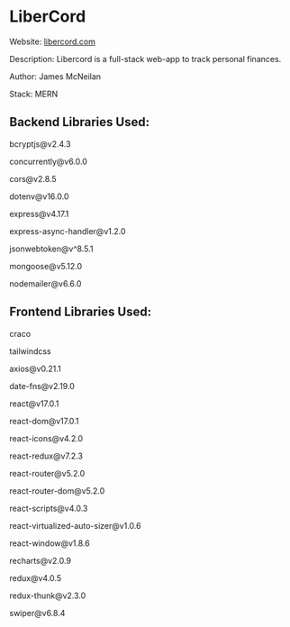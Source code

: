 <div>
  <h1>LiberCord</h1>
  <p>Website: <a href="https://www.libercord.com">libercord.com</a></p>
  <p>Description: Libercord is a full-stack web-app to track personal finances.</p>
  <p>Author: James McNeilan</p>
  <p>Stack: MERN</p>
</div>

<div>
  <h2>Backend Libraries Used:</h2>
  <p>bcryptjs@v2.4.3</p>
  <p>concurrently@v6.0.0</p>
  <p>cors@v2.8.5</p>
  <p>dotenv@v16.0.0</p>
  <p>express@v4.17.1</p>
  <p>express-async-handler@v1.2.0</p>
  <p>jsonwebtoken@v^8.5.1</p>
  <p>mongoose@v5.12.0</p>
  <p>nodemailer@v6.6.0</p>
</div>

<div>
  <h2>Frontend Libraries Used:</h2>
  <p>craco</p>
  <p>tailwindcss</p>
  <p>axios@v0.21.1</p>
  <p>date-fns@v2.19.0</p>
  <p>react@v17.0.1</p>
  <p>react-dom@v17.0.1</p>
  <p>react-icons@v4.2.0</p>
  <p>react-redux@v7.2.3</p>
  <p>react-router@v5.2.0</p>
  <p>react-router-dom@v5.2.0</p>
  <p>react-scripts@v4.0.3</p>
  <p>react-virtualized-auto-sizer@v1.0.6</p>
  <p>react-window@v1.8.6</p>
  <p>recharts@v2.0.9</p>
  <p>redux@v4.0.5</p>
  <p>redux-thunk@v2.3.0</p>
  <p>swiper@v6.8.4</p>
</div>


